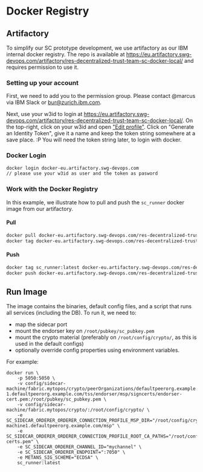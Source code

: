 <!--
Copyright IBM Corp. All Rights Reserved.

SPDX-License-Identifier: Apache-2.0
-->
# Docker Registry 

## Artifactory

To simplify our SC prototype development, we use artifactory as our IBM internal docker registry.
The repo is available at https://eu.artifactory.swg-devops.com/artifactory/res-decentralized-trust-team-sc-docker-local/ and requires permission to use it.

### Setting up your account

First, we need to add you to the permission group.
Please contact @marcus via IBM Slack or [bur@zurich.ibm.com](bur@zurich.ibm.com).

Next, use your w3id to login at https://eu.artifactory.swg-devops.com/artifactory/res-decentralized-trust-team-sc-docker-local/.
On the top-right, click on your w3id and open ["Edit profile"](https://eu.artifactory.swg-devops.com/ui/admin/artifactory/user_profile).
Click on "Generate an Identity Token", give it a name and keep the token string somewhere at a save place. :P
You will need the token string later, to login with docker.


### Docker Login

```bash
docker login docker-eu.artifactory.swg-devops.com
// please use your w3id as user and the token as pasword
```

### Work with the Docker Registry

In this example, we illustrate how to pull and push the `sc_runner` docker image from our artifactory.

#### Pull
```bash
docker pull docker-eu.artifactory.swg-devops.com/res-decentralized-trust-team-sc-docker-local/sc_runner:latest
docker tag docker-eu.artifactory.swg-devops.com/res-decentralized-trust-team-sc-docker-local/sc_runner:latest sc_runner:latest
```

#### Push
```bash
docker tag sc_runner:latest docker-eu.artifactory.swg-devops.com/res-decentralized-trust-team-sc-docker-local/sc_runner:latest
docker push docker-eu.artifactory.swg-devops.com/res-decentralized-trust-team-sc-docker-local/sc_runner:latest
```

## Run Image
The image contains the binaries, default config files, and a script that runs all services (including the DB). To run it, we need to:
* map the sidecar port
* mount the endorser key on `/root/pubkey/sc_pubkey.pem`
* mount the crypto material (preferably on `/root/config/crypto/`, as this is used in the default configs)
* optionally override config properties using environment variables.

For example:
```shell
docker run \
    -p 5050:5050 \
    -v config/sidecar-machine/fabric.mytopos/crypto/peerOrganizations/defaultpeerorg.example.com/peers/endorser-1.defaultpeerorg.example.com/tss/endorser/msp/signcerts/endorser-cert.pem:/root/pubkey/sc_pubkey.pem \
    -v config/sidecar-machine/fabric.mytopos/crypto/:/root/config/crypto/ \
    -e SC_SIDECAR_ORDERER_ORDERER_CONNECTION_PROFILE_MSP_DIR="/root/config/crypto/peerOrganizations/defaultpeerorg.example.com/peers/peerservice-machine1.defaultpeerorg.example.com/msp" \
    -e SC_SIDECAR_ORDERER_ORDERER_CONNECTION_PROFILE_ROOT_CA_PATHS="/root/config/crypto/ca-certs.pem" \
    -e SC_SIDECAR_ORDERER_CHANNEL_ID="mychannel" \
    -e SC_SIDECAR_ORDERER_ENDPOINT=":7050" \
    -e METANS_SIG_SCHEME="ECDSA" \
    sc_runner:latest
```
